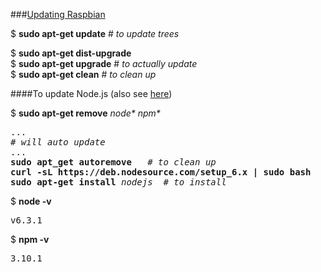###[Updating Raspbian](https://www.youtube.com/watch?v=-6OGuhLtKbU&t=15m52s)

$ <b>sudo apt-get update</b>   # <em>to update trees</em>   

$ <b>sudo apt-get dist-upgrade</b>   
$ <b>sudo apt-get upgrade</b>  # <em>to actually update</em>   
$ <b>sudo apt-get clean</b>   #<em> to clean up</em>   


####To update Node.js (also see [here](https://www.raspberrypi.org/forums/viewtopic.php?f=34&t=140747))

$ <b>sudo apt-get remove</b> <em>node* npm*</em>
<pre>
...
# <em>will auto update</em>
...
<b>sudo apt_get autoremove</b>   # <em>to clean up</em>
<b>curl -sL https://deb.nodesource.com/setup_6.x | sudo bash</b>   # <em>'6' is the version number</em>
<b>sudo apt-get install</b> <em>nodejs</em>  # <em>to install</em>
</pre>

$ <b>node -v</b>
<pre>
v6.3.1
</pre>
$ <b>npm -v</b>
<pre>
3.10.1
</pre>
